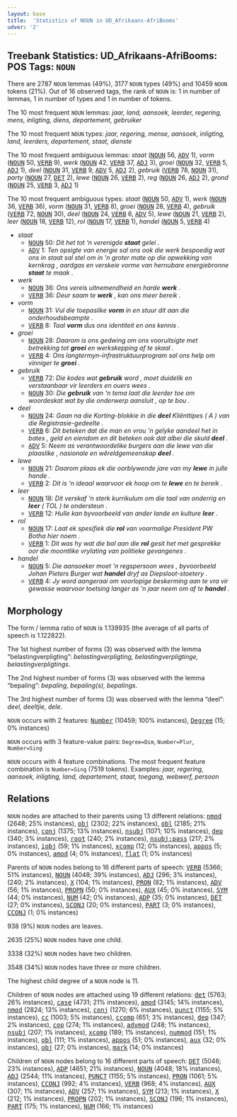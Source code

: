 ```yaml
---
layout: base
title:  'Statistics of NOUN in UD_Afrikaans-AfriBooms'
udver: '2'
---
```


## Treebank Statistics: UD_Afrikaans-AfriBooms: POS Tags: `NOUN`

There are 2787 `NOUN` lemmas (49%), 3177 `NOUN` types (49%) and 10459 `NOUN` tokens (21%).
Out of 16 observed tags, the rank of `NOUN` is: 1 in number of lemmas, 1 in number of types and 1 in number of tokens.

The 10 most frequent `NOUN` lemmas: <em>jaar, land, aansoek, leerder, regering, mens, inligting, diens, departement, gebruiker</em>

The 10 most frequent `NOUN` types:  <em>jaar, regering, mense, aansoek, inligting, land, leerders, departement, staat, dienste</em>

The 10 most frequent ambiguous lemmas: <em>staat</em> (<tt><a href="af_afribooms-pos-NOUN.html">NOUN</a></tt> 56, <tt><a href="af_afribooms-pos-ADV.html">ADV</a></tt> 1), <em>vorm</em> (<tt><a href="af_afribooms-pos-NOUN.html">NOUN</a></tt> 50, <tt><a href="af_afribooms-pos-VERB.html">VERB</a></tt> 9), <em>werk</em> (<tt><a href="af_afribooms-pos-NOUN.html">NOUN</a></tt> 42, <tt><a href="af_afribooms-pos-VERB.html">VERB</a></tt> 37, <tt><a href="af_afribooms-pos-ADJ.html">ADJ</a></tt> 3), <em>groei</em> (<tt><a href="af_afribooms-pos-NOUN.html">NOUN</a></tt> 32, <tt><a href="af_afribooms-pos-VERB.html">VERB</a></tt> 5, <tt><a href="af_afribooms-pos-ADJ.html">ADJ</a></tt> 1), <em>deel</em> (<tt><a href="af_afribooms-pos-NOUN.html">NOUN</a></tt> 31, <tt><a href="af_afribooms-pos-VERB.html">VERB</a></tt> 9, <tt><a href="af_afribooms-pos-ADV.html">ADV</a></tt> 5, <tt><a href="af_afribooms-pos-ADJ.html">ADJ</a></tt> 2), <em>gebruik</em> (<tt><a href="af_afribooms-pos-VERB.html">VERB</a></tt> 78, <tt><a href="af_afribooms-pos-NOUN.html">NOUN</a></tt> 31), <em>party</em> (<tt><a href="af_afribooms-pos-NOUN.html">NOUN</a></tt> 27, <tt><a href="af_afribooms-pos-DET.html">DET</a></tt> 2), <em>lewe</em> (<tt><a href="af_afribooms-pos-NOUN.html">NOUN</a></tt> 26, <tt><a href="af_afribooms-pos-VERB.html">VERB</a></tt> 2), <em>reg</em> (<tt><a href="af_afribooms-pos-NOUN.html">NOUN</a></tt> 26, <tt><a href="af_afribooms-pos-ADJ.html">ADJ</a></tt> 2), <em>grond</em> (<tt><a href="af_afribooms-pos-NOUN.html">NOUN</a></tt> 25, <tt><a href="af_afribooms-pos-VERB.html">VERB</a></tt> 3, <tt><a href="af_afribooms-pos-ADJ.html">ADJ</a></tt> 1)

The 10 most frequent ambiguous types:  <em>staat</em> (<tt><a href="af_afribooms-pos-NOUN.html">NOUN</a></tt> 50, <tt><a href="af_afribooms-pos-ADV.html">ADV</a></tt> 1), <em>werk</em> (<tt><a href="af_afribooms-pos-NOUN.html">NOUN</a></tt> 36, <tt><a href="af_afribooms-pos-VERB.html">VERB</a></tt> 36), <em>vorm</em> (<tt><a href="af_afribooms-pos-NOUN.html">NOUN</a></tt> 31, <tt><a href="af_afribooms-pos-VERB.html">VERB</a></tt> 8), <em>groei</em> (<tt><a href="af_afribooms-pos-NOUN.html">NOUN</a></tt> 28, <tt><a href="af_afribooms-pos-VERB.html">VERB</a></tt> 4), <em>gebruik</em> (<tt><a href="af_afribooms-pos-VERB.html">VERB</a></tt> 72, <tt><a href="af_afribooms-pos-NOUN.html">NOUN</a></tt> 30), <em>deel</em> (<tt><a href="af_afribooms-pos-NOUN.html">NOUN</a></tt> 24, <tt><a href="af_afribooms-pos-VERB.html">VERB</a></tt> 6, <tt><a href="af_afribooms-pos-ADV.html">ADV</a></tt> 5), <em>lewe</em> (<tt><a href="af_afribooms-pos-NOUN.html">NOUN</a></tt> 21, <tt><a href="af_afribooms-pos-VERB.html">VERB</a></tt> 2), <em>leer</em> (<tt><a href="af_afribooms-pos-NOUN.html">NOUN</a></tt> 18, <tt><a href="af_afribooms-pos-VERB.html">VERB</a></tt> 12), <em>rol</em> (<tt><a href="af_afribooms-pos-NOUN.html">NOUN</a></tt> 17, <tt><a href="af_afribooms-pos-VERB.html">VERB</a></tt> 1), <em>handel</em> (<tt><a href="af_afribooms-pos-NOUN.html">NOUN</a></tt> 5, <tt><a href="af_afribooms-pos-VERB.html">VERB</a></tt> 4)


* <em>staat</em>
  * <tt><a href="af_afribooms-pos-NOUN.html">NOUN</a></tt> 50: <em>Dit het tot 'n verenigde <b>staat</b> gelei .</em>
  * <tt><a href="af_afribooms-pos-ADV.html">ADV</a></tt> 1: <em>Ten opsigte van energie sal ons ook die werk bespoedig wat ons in staat sal stel om in 'n groter mate op die opwekking van kernkrag , aardgas en verskeie vorme van hernubare energiebronne <b>staat</b> te maak .</em>
* <em>werk</em>
  * <tt><a href="af_afribooms-pos-NOUN.html">NOUN</a></tt> 36: <em>Ons vereis uitnemendheid en harde <b>werk</b> .</em>
  * <tt><a href="af_afribooms-pos-VERB.html">VERB</a></tt> 36: <em>Deur saam te <b>werk</b> , kan ons meer bereik .</em>
* <em>vorm</em>
  * <tt><a href="af_afribooms-pos-NOUN.html">NOUN</a></tt> 31: <em>Vul die toepaslike <b>vorm</b> in en stuur dit aan die onderhoudsbeampte .</em>
  * <tt><a href="af_afribooms-pos-VERB.html">VERB</a></tt> 8: <em>Taal <b>vorm</b> dus ons identiteit en ons kennis .</em>
* <em>groei</em>
  * <tt><a href="af_afribooms-pos-NOUN.html">NOUN</a></tt> 28: <em>Daarom is ons gedwing om ons vooruitsigte met betrekking tot <b>groei</b> en werkskepping af te skaal .</em>
  * <tt><a href="af_afribooms-pos-VERB.html">VERB</a></tt> 4: <em>Ons langtermyn-infrastruktuurprogram sal ons help om vinniger te <b>groei</b> .</em>
* <em>gebruik</em>
  * <tt><a href="af_afribooms-pos-VERB.html">VERB</a></tt> 72: <em>Die kodes wat <b>gebruik</b> word , moet duidelik en verstaanbaar vir leerders en ouers wees .</em>
  * <tt><a href="af_afribooms-pos-NOUN.html">NOUN</a></tt> 30: <em>Die <b>gebruik</b> van 'n tema laat die leerder toe om woordeskat wat by die onderwerp aansluit , op te bou .</em>
* <em>deel</em>
  * <tt><a href="af_afribooms-pos-NOUN.html">NOUN</a></tt> 24: <em>Gaan na die Korting-blokkie in die <b>deel</b> Kliënttipes ( A ) van die Registrasie-gedeelte .</em>
  * <tt><a href="af_afribooms-pos-VERB.html">VERB</a></tt> 6: <em>Dit beteken dat die man en vrou 'n gelyke aandeel het in bates , geld en eiendom en dit beteken ook dat albei die skuld <b>deel</b> .</em>
  * <tt><a href="af_afribooms-pos-ADV.html">ADV</a></tt> 5: <em>Neem as verantwoordelike burgers aan die lewe van die plaaslike , nasionale en wêreldgemeenskap <b>deel</b> .</em>
* <em>lewe</em>
  * <tt><a href="af_afribooms-pos-NOUN.html">NOUN</a></tt> 21: <em>Daarom plaas ek die oorblywende jare van my <b>lewe</b> in julle hande .</em>
  * <tt><a href="af_afribooms-pos-VERB.html">VERB</a></tt> 2: <em>Dit is 'n ideaal waarvoor ek hoop om te <b>lewe</b> en te bereik .</em>
* <em>leer</em>
  * <tt><a href="af_afribooms-pos-NOUN.html">NOUN</a></tt> 18: <em>Dit verskaf 'n sterk kurrikulum om die taal van onderrig en <b>leer</b> ( TOL ) te ondersteun .</em>
  * <tt><a href="af_afribooms-pos-VERB.html">VERB</a></tt> 12: <em>Hulle kan byvoorbeeld van ander lande en kulture <b>leer</b> .</em>
* <em>rol</em>
  * <tt><a href="af_afribooms-pos-NOUN.html">NOUN</a></tt> 17: <em>Laat ek spesifiek die <b>rol</b> van voormalige President PW Botha hier noem .</em>
  * <tt><a href="af_afribooms-pos-VERB.html">VERB</a></tt> 1: <em>Dit was hy wat die bal aan die <b>rol</b> gesit het met gesprekke oor die moontlike vrylating van politieke gevangenes .</em>
* <em>handel</em>
  * <tt><a href="af_afribooms-pos-NOUN.html">NOUN</a></tt> 5: <em>Die aansoeker moet 'n regspersoon wees , byvoorbeeld Johan Pieters Burger wat <b>handel</b> dryf as Diepsloot-stoetery .</em>
  * <tt><a href="af_afribooms-pos-VERB.html">VERB</a></tt> 4: <em>Jy word aangeraai om voorlopige beskerming aan te vra vir gewasse waarvoor toetsing langer as 'n jaar neem om af te <b>handel</b> .</em>

## Morphology

The form / lemma ratio of `NOUN` is 1.139935 (the average of all parts of speech is 1.122822).

The 1st highest number of forms (3) was observed with the lemma “belastingverpligting”: <em>belastingverpligting, belastingverpligtinge, belastingverpligtings</em>.

The 2nd highest number of forms (3) was observed with the lemma “bepaling”: <em>bepaling, bepaling(s), bepalings</em>.

The 3rd highest number of forms (3) was observed with the lemma “deel”: <em>deel, deeltjie, dele</em>.

`NOUN` occurs with 2 features: <tt><a href="af_afribooms-feat-Number.html">Number</a></tt> (10459; 100% instances), <tt><a href="af_afribooms-feat-Degree.html">Degree</a></tt> (15; 0% instances)

`NOUN` occurs with 3 feature-value pairs: `Degree=Dim`, `Number=Plur`, `Number=Sing`

`NOUN` occurs with 4 feature combinations.
The most frequent feature combination is `Number=Sing` (7519 tokens).
Examples: <em>jaar, regering, aansoek, inligting, land, departement, staat, toegang, webwerf, persoon</em>


## Relations

`NOUN` nodes are attached to their parents using 13 different relations: <tt><a href="af_afribooms-dep-nmod.html">nmod</a></tt> (2648; 25% instances), <tt><a href="af_afribooms-dep-obj.html">obj</a></tt> (2302; 22% instances), <tt><a href="af_afribooms-dep-obl.html">obl</a></tt> (2185; 21% instances), <tt><a href="af_afribooms-dep-conj.html">conj</a></tt> (1375; 13% instances), <tt><a href="af_afribooms-dep-nsubj.html">nsubj</a></tt> (1071; 10% instances), <tt><a href="af_afribooms-dep-dep.html">dep</a></tt> (340; 3% instances), <tt><a href="af_afribooms-dep-root.html">root</a></tt> (240; 2% instances), <tt><a href="af_afribooms-dep-nsubj-pass.html">nsubj:pass</a></tt> (217; 2% instances), <tt><a href="af_afribooms-dep-iobj.html">iobj</a></tt> (59; 1% instances), <tt><a href="af_afribooms-dep-xcomp.html">xcomp</a></tt> (12; 0% instances), <tt><a href="af_afribooms-dep-appos.html">appos</a></tt> (5; 0% instances), <tt><a href="af_afribooms-dep-amod.html">amod</a></tt> (4; 0% instances), <tt><a href="af_afribooms-dep-flat.html">flat</a></tt> (1; 0% instances)

Parents of `NOUN` nodes belong to 16 different parts of speech: <tt><a href="af_afribooms-pos-VERB.html">VERB</a></tt> (5366; 51% instances), <tt><a href="af_afribooms-pos-NOUN.html">NOUN</a></tt> (4048; 39% instances), <tt><a href="af_afribooms-pos-ADJ.html">ADJ</a></tt> (296; 3% instances),  (240; 2% instances), <tt><a href="af_afribooms-pos-X.html">X</a></tt> (104; 1% instances), <tt><a href="af_afribooms-pos-PRON.html">PRON</a></tt> (82; 1% instances), <tt><a href="af_afribooms-pos-ADV.html">ADV</a></tt> (56; 1% instances), <tt><a href="af_afribooms-pos-PROPN.html">PROPN</a></tt> (50; 0% instances), <tt><a href="af_afribooms-pos-AUX.html">AUX</a></tt> (45; 0% instances), <tt><a href="af_afribooms-pos-SYM.html">SYM</a></tt> (44; 0% instances), <tt><a href="af_afribooms-pos-NUM.html">NUM</a></tt> (42; 0% instances), <tt><a href="af_afribooms-pos-ADP.html">ADP</a></tt> (35; 0% instances), <tt><a href="af_afribooms-pos-DET.html">DET</a></tt> (27; 0% instances), <tt><a href="af_afribooms-pos-SCONJ.html">SCONJ</a></tt> (20; 0% instances), <tt><a href="af_afribooms-pos-PART.html">PART</a></tt> (3; 0% instances), <tt><a href="af_afribooms-pos-CCONJ.html">CCONJ</a></tt> (1; 0% instances)

938 (9%) `NOUN` nodes are leaves.

2635 (25%) `NOUN` nodes have one child.

3338 (32%) `NOUN` nodes have two children.

3548 (34%) `NOUN` nodes have three or more children.

The highest child degree of a `NOUN` node is 11.

Children of `NOUN` nodes are attached using 19 different relations: <tt><a href="af_afribooms-dep-det.html">det</a></tt> (5763; 26% instances), <tt><a href="af_afribooms-dep-case.html">case</a></tt> (4731; 21% instances), <tt><a href="af_afribooms-dep-amod.html">amod</a></tt> (3145; 14% instances), <tt><a href="af_afribooms-dep-nmod.html">nmod</a></tt> (2824; 13% instances), <tt><a href="af_afribooms-dep-conj.html">conj</a></tt> (1270; 6% instances), <tt><a href="af_afribooms-dep-punct.html">punct</a></tt> (1155; 5% instances), <tt><a href="af_afribooms-dep-cc.html">cc</a></tt> (1003; 5% instances), <tt><a href="af_afribooms-dep-ccomp.html">ccomp</a></tt> (651; 3% instances), <tt><a href="af_afribooms-dep-dep.html">dep</a></tt> (347; 2% instances), <tt><a href="af_afribooms-dep-cop.html">cop</a></tt> (274; 1% instances), <tt><a href="af_afribooms-dep-advmod.html">advmod</a></tt> (248; 1% instances), <tt><a href="af_afribooms-dep-nsubj.html">nsubj</a></tt> (207; 1% instances), <tt><a href="af_afribooms-dep-xcomp.html">xcomp</a></tt> (189; 1% instances), <tt><a href="af_afribooms-dep-nummod.html">nummod</a></tt> (151; 1% instances), <tt><a href="af_afribooms-dep-obl.html">obl</a></tt> (111; 1% instances), <tt><a href="af_afribooms-dep-appos.html">appos</a></tt> (51; 0% instances), <tt><a href="af_afribooms-dep-aux.html">aux</a></tt> (32; 0% instances), <tt><a href="af_afribooms-dep-obj.html">obj</a></tt> (27; 0% instances), <tt><a href="af_afribooms-dep-mark.html">mark</a></tt> (14; 0% instances)

Children of `NOUN` nodes belong to 16 different parts of speech: <tt><a href="af_afribooms-pos-DET.html">DET</a></tt> (5046; 23% instances), <tt><a href="af_afribooms-pos-ADP.html">ADP</a></tt> (4651; 21% instances), <tt><a href="af_afribooms-pos-NOUN.html">NOUN</a></tt> (4048; 18% instances), <tt><a href="af_afribooms-pos-ADJ.html">ADJ</a></tt> (2544; 11% instances), <tt><a href="af_afribooms-pos-PUNCT.html">PUNCT</a></tt> (1155; 5% instances), <tt><a href="af_afribooms-pos-PRON.html">PRON</a></tt> (1061; 5% instances), <tt><a href="af_afribooms-pos-CCONJ.html">CCONJ</a></tt> (992; 4% instances), <tt><a href="af_afribooms-pos-VERB.html">VERB</a></tt> (968; 4% instances), <tt><a href="af_afribooms-pos-AUX.html">AUX</a></tt> (307; 1% instances), <tt><a href="af_afribooms-pos-ADV.html">ADV</a></tt> (257; 1% instances), <tt><a href="af_afribooms-pos-SYM.html">SYM</a></tt> (213; 1% instances), <tt><a href="af_afribooms-pos-X.html">X</a></tt> (212; 1% instances), <tt><a href="af_afribooms-pos-PROPN.html">PROPN</a></tt> (202; 1% instances), <tt><a href="af_afribooms-pos-SCONJ.html">SCONJ</a></tt> (196; 1% instances), <tt><a href="af_afribooms-pos-PART.html">PART</a></tt> (175; 1% instances), <tt><a href="af_afribooms-pos-NUM.html">NUM</a></tt> (166; 1% instances)

